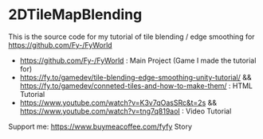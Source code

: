 # 2DTileMapBlending
This is the source code for my tutorial of tile blending / edge smoothing for https://github.com/Fy-/FyWorld

- https://github.com/Fy-/FyWorld : Main Project (Game I made the tutorial for)
- https://fy.to/gamedev/tile-blending-edge-smoothing-unity-tutorial/ && https://fy.to/gamedev/conneted-tiles-and-how-to-make-them/ : HTML Tutorial
- https://www.youtube.com/watch?v=K3v7qOasSRc&t=2s && https://www.youtube.com/watch?v=tng7q819aoI : Video Tutorial

Support me: https://www.buymeacoffee.com/fyfy
Story

